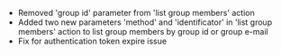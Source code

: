 * Removed 'group id' parameter from 'list group members' action
* Added two new parameters 'method' and 'identificator' in 'list group members' action to list group members by group id or group e-mail
* Fix for authentication token expire issue